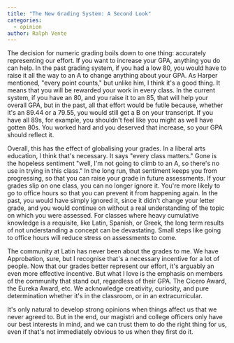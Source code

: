 ```yaml
---
title: "The New Grading System: A Second Look"
categories:
  - opinion
author: Ralph Vente
---
```



The decision for numeric grading boils down to one thing: accurately representing our effort. If you want to increase your GPA, anything you do can help. In the past grading system, if you had a low 80, you would have to raise it all the way to an A to change anything about your GPA. As Harper mentioned, "every point counts," but unlike him, I think it's a good thing. It means that you will be rewarded your work in every class. In the current system, if you have an 80, and you raise it to an 85, that will help your overall GPA, but in the past, all that effort would be futile because, whether it's an 89.44 or a 79.55, you would still get a B on your transcript. If you have all 89s, for example, you shouldn't feel like you might as well have gotten 80s. You worked hard and you deserved that increase, so your GPA should reflect it.

Overall, this has the effect of globalising your grades. In a liberal arts education, I think that's necessary. It says "every class matters." Gone is the hopeless sentiment "well, I'm not going to climb to an A, so there's no use in trying in this class." In the long run, that sentiment keeps you from progressing, so that you can raise your grade in future assessments. If your grades slip on one class, you can no longer ignore it. You're more likely to go to office hours so that you can prevent it from happening again. In the past, you would have simply ignored it, since it didn't change your letter grade, and you would continue on without a real understanding of the topic on which you were assessed. For classes where heavy cumulative knowledge is a requisite, like Latin, Spanish, or Greek, the long term results of not understanding a concept can be devastating. Small steps like going to office hours will reduce stress on assessments to come.

The community at Latin has never been about the grades to me. We have Approbation, sure, but I recognise that's a necessary incentive for a lot of people. Now that our grades better represent our effort, it's arguably an even more effective incentive. But what I love is the emphasis on members of the community that stand out, regardless of their GPA. The Cicero Award, the Eureka Award, etc. We acknowledge creativity, curiosity, and pure determination whether it's in the classroom, or in an extracurricular.

It's only natural to develop strong opinions when things affect us that we never agreed to. But in the end, our magistri and college officers only have our best interests in mind, and we can trust them to do the right thing for us, even if that's not immediately obvious to us when they first do it.
